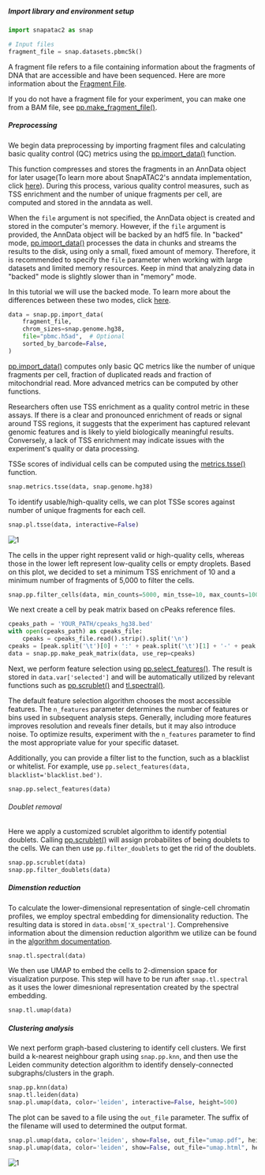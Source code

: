 ##### Import library and environment setup

```python
import snapatac2 as snap

# Input files
fragment_file = snap.datasets.pbmc5k()
```

A fragment file refers to a file containing information about the fragments of DNA that are accessible and have been sequenced. Here are more information about the [Fragment File](https://support.10xgenomics.com/single-cell-atac/software/pipelines/latest/output/fragments).

If you do not have a fragment file for your experiment, you can make one from a BAM file, see [pp.make_fragment_file()](https://kzhang.org/SnapATAC2/api/_autosummary/snapatac2.pp.make_fragment_file.html#snapatac2.pp.make_fragment_file).

##### Preprocessing

We begin data preprocessing by importing fragment files and calculating basic quality control (QC) metrics using the [pp.import_data()](https://kzhang.org/SnapATAC2/version/2.5/api/_autosummary/snapatac2.pp.import_data.html#snapatac2.pp.import_data) function.

This function compresses and stores the fragments in an AnnData object for later usage(To learn more about SnapATAC2's anndata implementation, click [here](https://kzhang.org/epigenomics-analysis/anndata.html)). During this process, various quality control measures, such as TSS enrichment and the number of unique fragments per cell, are computed and stored in the anndata as well.

When the `file` argument is not specified, the AnnData object is created and stored in the computer's memory. However, if the `file` argument is provided, the AnnData object will be backed by an hdf5 file. In "backed" mode, [pp.import_data()](https://kzhang.org/SnapATAC2/version/2.5/api/_autosummary/snapatac2.pp.import_data.html#snapatac2.pp.import_data) processes the data in chunks and streams the results to the disk, using only a small, fixed amount of memory. Therefore, it is recommended to specify the `file` parameter when working with large datasets and limited memory resources. Keep in mind that analyzing data in "backed" mode is slightly slower than in "memory" mode.

In this tutorial we will use the backed mode. To learn more about the differences between these two modes, click [here](https://kzhang.org/epigenomics-analysis/anndata.html).

```python
data = snap.pp.import_data(
    fragment_file,
    chrom_sizes=snap.genome.hg38,
    file="pbmc.h5ad",  # Optional
    sorted_by_barcode=False,
)
```

[pp.import_data()](https://kzhang.org/SnapATAC2/version/2.5/api/_autosummary/snapatac2.pp.import_data.html#snapatac2.pp.import_data) computes only basic QC metrics like the number of unique fragments per cell, fraction of duplicated reads and fraction of mitochondrial read. More advanced metrics can be computed by other functions.

Researchers often use TSS enrichment as a quality control metric in these assays. If there is a clear and pronounced enrichment of reads or signal around TSS regions, it suggests that the experiment has captured relevant genomic features and is likely to yield biologically meaningful results. Conversely, a lack of TSS enrichment may indicate issues with the experiment's quality or data processing.

TSSe scores of individual cells can be computed using the [metrics.tsse()](https://kzhang.org/SnapATAC2/version/2.5/api/_autosummary/snapatac2.metrics.tsse.html#snapatac2.metrics.tsse) function.

```python
snap.metrics.tsse(data, snap.genome.hg38)
```

To identify usable/high-quality cells, we can plot TSSe scores against number of unique fragments for each cell.

```python
snap.pl.tsse(data, interactive=False)
```

<img src=".\media\snapatac_output1.png" alt="1" style="zoom:100%;" />

The cells in the upper right represent valid or high-quality cells, whereas those in the lower left represent low-quality cells or empty droplets. Based on this plot, we decided to set a minimum TSS enrichment of 10 and a minimum number of fragments of 5,000 to filter the cells.

```python
snap.pp.filter_cells(data, min_counts=5000, min_tsse=10, max_counts=100000)
```

We next create a cell by peak matrix based on cPeaks reference files.

```python
cpeaks_path = 'YOUR_PATH/cpeaks_hg38.bed'
with open(cpeaks_path) as cpeaks_file:
    cpeaks = cpeaks_file.read().strip().split('\n')
cpeaks = [peak.split('\t')[0] + ':' + peak.split('\t')[1] + '-' + peak.split('\t')[2] for peak in cpeaks]
data = snap.pp.make_peak_matrix(data, use_rep=cpeaks)
```

Next, we perform feature selection using [pp.select_features()](https://kzhang.org/SnapATAC2/version/2.5/api/_autosummary/snapatac2.pp.select_features.html#snapatac2.pp.select_features). The result is stored in `data.var['selected']` and will be automatically utilized by relevant functions such as [pp.scrublet()](https://kzhang.org/SnapATAC2/version/2.5/api/_autosummary/snapatac2.pp.scrublet.html#snapatac2.pp.scrublet) and [tl.spectral()](https://kzhang.org/SnapATAC2/version/2.5/api/_autosummary/snapatac2.tl.spectral.html#snapatac2.tl.spectral).

The default feature selection algorithm chooses the most accessible features. The `n_features` parameter determines the number of features or bins used in subsequent analysis steps. Generally, including more features improves resolution and reveals finer details, but it may also introduce noise. To optimize results, experiment with the `n_features` parameter to find the most appropriate value for your specific dataset.

Additionally, you can provide a filter list to the function, such as a blacklist or whitelist. For example, use `pp.select_features(data, blacklist='blacklist.bed')`.

```python
snap.pp.select_features(data)
```

###### Doublet removal

Here we apply a customized scrublet algorithm to identify potential doublets. Calling [pp.scrublet()](https://kzhang.org/SnapATAC2/version/2.5/api/_autosummary/snapatac2.pp.scrublet.html#snapatac2.pp.scrublet) will assign probabilites of being doublets to the cells. We can then use `pp.filter_doublets` to get the rid of the doublets.

```python
snap.pp.scrublet(data)
snap.pp.filter_doublets(data)
```

##### Dimenstion reduction <a name="dimension_reduction"></a>

To calculate the lower-dimensional representation of single-cell chromatin profiles, we employ spectral embedding for dimensionality reduction. The resulting data is stored in `data.obsm['X_spectral']`. Comprehensive information about the dimension reduction algorithm we utilize can be found in the [algorithm documentation](https://kzhang.org/epigenomics-analysis/dim_reduct.html).


```python
snap.tl.spectral(data)
```

We then use UMAP to embed the cells to 2-dimension space for visualization purpose. This step will have to be run after `snap.tl.spectral` as it uses the lower dimesnional representation created by the spectral embedding.

```python
snap.tl.umap(data)
```

##### Clustering analysis <a name="clustering"></a>

We next perform graph-based clustering to identify cell clusters. We first build a k-nearest neighbour graph using `snap.pp.knn`, and then use the Leiden community detection algorithm to identify densely-connected subgraphs/clusters in the graph.

```python
snap.pp.knn(data)
snap.tl.leiden(data)
snap.pl.umap(data, color='leiden', interactive=False, height=500)
```

The plot can be saved to a file using the `out_file` parameter. The suffix of the filename will used to determined the output format.

```python
snap.pl.umap(data, color='leiden', show=False, out_file="umap.pdf", height=500)
snap.pl.umap(data, color='leiden', show=False, out_file="umap.html", height=500)
```
<img src=".\media\snapatac_output2.png" alt="1" style="zoom:100%;" />
